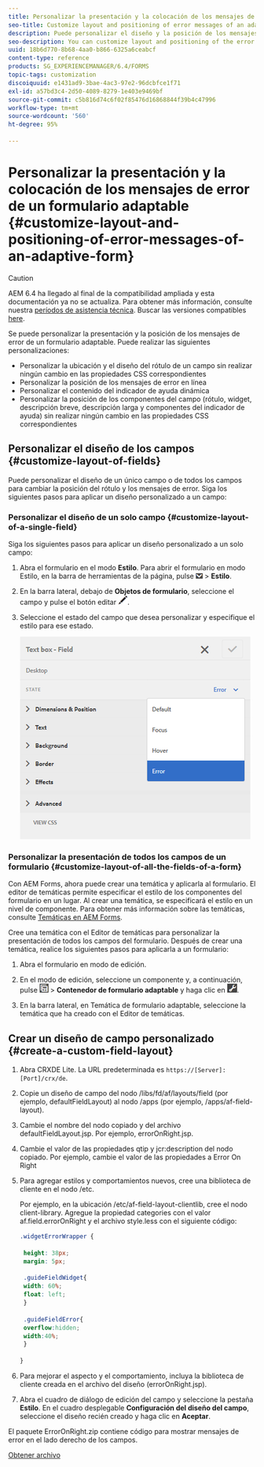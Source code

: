 ```yaml
---
title: Personalizar la presentación y la colocación de los mensajes de error de un formulario adaptable
seo-title: Customize layout and positioning of error messages of an adaptive form
description: Puede personalizar el diseño y la posición de los mensajes de error de un formulario adaptable.
seo-description: You can customize layout and positioning of the error messages of an adaptive for.
uuid: 18b6d770-8b68-4aa0-b866-6325a6ceabcf
content-type: reference
products: SG_EXPERIENCEMANAGER/6.4/FORMS
topic-tags: customization
discoiquuid: e1431ad9-3bae-4ac3-97e2-96dcbfce1f71
exl-id: a57bd3c4-2d50-4089-8279-1e403e9469bf
source-git-commit: c5b816d74c6f02f85476d16868844f39b4c47996
workflow-type: tm+mt
source-wordcount: '560'
ht-degree: 95%

---
```


# Personalizar la presentación y la colocación de los mensajes de error de un formulario adaptable {#customize-layout-and-positioning-of-error-messages-of-an-adaptive-form}

>[!CAUTION]
>
>AEM 6.4 ha llegado al final de la compatibilidad ampliada y esta documentación ya no se actualiza. Para obtener más información, consulte nuestra [períodos de asistencia técnica](https://helpx.adobe.com/es/support/programs/eol-matrix.html). Buscar las versiones compatibles [here](https://experienceleague.adobe.com/docs/).

Se puede personalizar la presentación y la posición de los mensajes de error de un formulario adaptable. Puede realizar las siguientes personalizaciones:

* Personalizar la ubicación y el diseño del rótulo de un campo sin realizar ningún cambio en las propiedades CSS correspondientes
* Personalizar la posición de los mensajes de error en línea
* Personalizar el contenido del indicador de ayuda dinámica
* Personalizar la posición de los componentes del campo (rótulo, widget, descripción breve, descripción larga y componentes del indicador de ayuda) sin realizar ningún cambio en las propiedades CSS correspondientes

## Personalizar el diseño de los campos {#customize-layout-of-fields}

Puede personalizar el diseño de un único campo o de todos los campos para cambiar la posición del rótulo y los mensajes de error. Siga los siguientes pasos para aplicar un diseño personalizado a un campo:

### Personalizar el diseño de un solo campo {#customize-layout-of-a-single-field}

Siga los siguientes pasos para aplicar un diseño personalizado a un solo campo:

1. Abra el formulario en el modo **Estilo**. Para abrir el formulario en modo Estilo, en la barra de herramientas de la página, pulse ![lista desplegable de lienzo](assets/canvas-drop-down.png) > **Estilo**.
1. En la barra lateral, debajo de **Objetos de formulario**, seleccione el campo y pulse el botón editar ![edit-button](assets/edit-button.png).
1. Seleccione el estado del campo que desea personalizar y especifique el estilo para ese estado.

   ![Especificar el estilo en línea de un campo](assets/edit-error-state.png)

### Personalizar la presentación de todos los campos de un formulario {#customize-layout-of-all-the-fields-of-a-form}

Con AEM Forms, ahora puede crear una temática y aplicarla al formulario. El editor de temáticas permite especificar el estilo de los componentes del formulario en un lugar. Al crear una temática, se especificará el estilo en un nivel de componente. Para obtener más información sobre las temáticas, consulte [Temáticas en AEM Forms](/help/forms/using/themes.md).

Cree una temática con el Editor de temáticas para personalizar la presentación de todos los campos del formulario. Después de crear una temática, realice los siguientes pasos para aplicarla a un formulario:

1. Abra el formulario en modo de edición. 

1. En el modo de edición, seleccione un componente y, a continuación, pulse ![field-level](assets/field-level.png) > **Contenedor de formulario adaptable** y haga clic en ![cmppr](assets/cmppr.png).
1. En la barra lateral, en Temática de formulario adaptable, seleccione la temática que ha creado con el Editor de temáticas.

## Crear un diseño de campo personalizado {#create-a-custom-field-layout}

1. Abra CRXDE Lite. La URL predeterminada es `https://[Server]:[Port]/crx/de`.
1. Copie un diseño de campo del nodo /libs/fd/af/layouts/field (por ejemplo, defaultFieldLayout) al nodo /apps (por ejemplo, /apps/af-field-layout).
1. Cambie el nombre del nodo copiado y del archivo defaultFieldLayout.jsp. Por ejemplo, errorOnRight.jsp.

1. Cambie el valor de las propiedades qtip y jcr:description del nodo copiado. Por ejemplo, cambie el valor de las propiedades a Error On Right

1. Para agregar estilos y comportamientos nuevos, cree una biblioteca de cliente en el nodo /etc.

   Por ejemplo, en la ubicación /etc/af-field-layout-clientlib, cree el nodo client-library. Agregue la propiedad categories con el valor af.field.errorOnRight y el archivo style.less con el siguiente código:

   ```css
   .widgetErrorWrapper {
   
    height: 38px;
    margin: 5px;
   
    .guideFieldWidget{
    width: 60%;
    float: left; 
    }
   
    .guideFieldError{
    overflow:hidden;
    width:40%; 
    }
   
   }
   ```

1. Para mejorar el aspecto y el comportamiento, incluya la biblioteca de cliente creada en el archivo del diseño (errorOnRight.jsp).
1. Abra el cuadro de diálogo de edición del campo y seleccione la pestaña **Estilo**. En el cuadro desplegable **Configuración del diseño del campo**, seleccione el diseño recién creado y haga clic en **Aceptar**.

El paquete ErrorOnRight.zip contiene código para mostrar mensajes de error en el lado derecho de los campos.

[Obtener archivo](assets/erroronright.zip)
